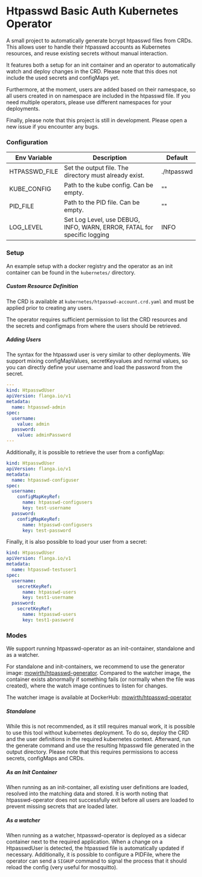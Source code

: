 # Htpasswd Basic Auth Kubernetes Operator

A small project to automatically generate bcrypt htpasswd files from CRDs.
This allows user to handle their htpasswd accounts as Kubernetes resources, and reuse existing secrets without manual
interaction.

It features both a setup for an init container and an operator to automatically watch and deploy changes in the
CRD. Please note that this does not include the used secrets and configMaps yet.

Furthermore, at the moment, users are added based on their namespace, so all users created in on namespace are included
in the htpasswd file.
If you need multiple operators, please use different namespaces for your deployments.

Finally, please note that this project is still in development.
Please open a new issue if you encounter any bugs.

### Configuration

| Env Variable  | Description                                                             | Default    |
|---------------|-------------------------------------------------------------------------|------------|
| HTPASSWD_FILE | Set the output file. The directory must already exist.                  | ./htpasswd |
| KUBE_CONFIG   | Path to the kube config. Can be empty.                                  | ""         |
| PID_FILE      | Path to the PID file. Can be empty.                                     | ""         |
| LOG_LEVEL     | Set Log Level, use DEBUG, INFO, WARN, ERROR, FATAL for specific logging | INFO       |

### Setup

An example setup with a docker registry and the operator as an init container can be found in the `kubernetes/`
directory.

##### Custom Resource Definition

The CRD is available at `kubernetes/htpasswd-account.crd.yaml` and must be applied prior to creating any users.

The operator requires sufficient permission to list the CRD resources and the secrets and configmaps from where the
users should be retrieved.

##### Adding Users

The syntax for the htpasswd user is very similar to other deployments.
We support mixing configMapValues, secretKeyvalues and normal values, so you can directly define your username and load
the password from the secret.

```yaml
---
kind: HtpasswdUser
apiVersion: flanga.io/v1
metadata:
  name: htpasswd-admin
spec:
  username:
    value: admin
  password:
    value: adminPassword
---
```

Additionally, it is possible to retrieve the user from a configMap:

```yaml
kind: HtpasswdUser
apiVersion: flanga.io/v1
metadata:
  name: htpasswd-configuser
spec:
  username:
    configMapKeyRef:
      name: htpasswd-configusers
      key: test-username
  password:
    configMapKeyRef:
      name: htpasswd-configusers
      key: test-password
```

Finally, it is also possible to load your user from a secret:

```yaml
kind: HtpasswdUser
apiVersion: flanga.io/v1
metadata:
  name: htpasswd-testuser1
spec:
  username:
    secretKeyRef:
      name: htpasswd-users
      key: test1-username
  password:
    secretKeyRef:
      name: htpasswd-users
      key: test1-password
```

### Modes

We support running htpasswd-operator as an init-container, standalone and as a watcher.

For standalone and init-containers, we recommend to use the generator image: [mowirth/htpasswd-generator]().
Compared to the watcher image, the container exists abnormally if something fails (or normally when the file was created), where the watch image continues to
listen for changes.

The watcher image is available at DockerHub: [mowirth/htpasswd-operator]()


##### Standalone

While this is not recommended, as it still requires manual work, it is possible to use this tool without kubernetes
deployment.
To do so, deploy the CRD and the user definitions in the required kubernetes context.
Afterward, run the generate command and use the resulting htpasswd file generated in the output directory.
Please note that this requires permissions to access secrets, configMaps and CRDs.

##### As an Init Container

When running as an init-container, all existing user definitions are loaded, resolved into the matching data and stored.
It is worth noting that htpasswd-operator does not successfully exit before all users are loaded to prevent missing
secrets that are loaded later.

##### As a watcher

When running as a watcher, htpasswd-operator is deployed as a sidecar container next to the required application.
When a change on a HtpasswdUser is detected, the htpasswd file is automatically updated if necessary.
Additionally, it is possible to configure a PIDFile, where the operator can send a `SIGHUP` command to signal the
process that it should reload the config (very useful for mosquitto).


